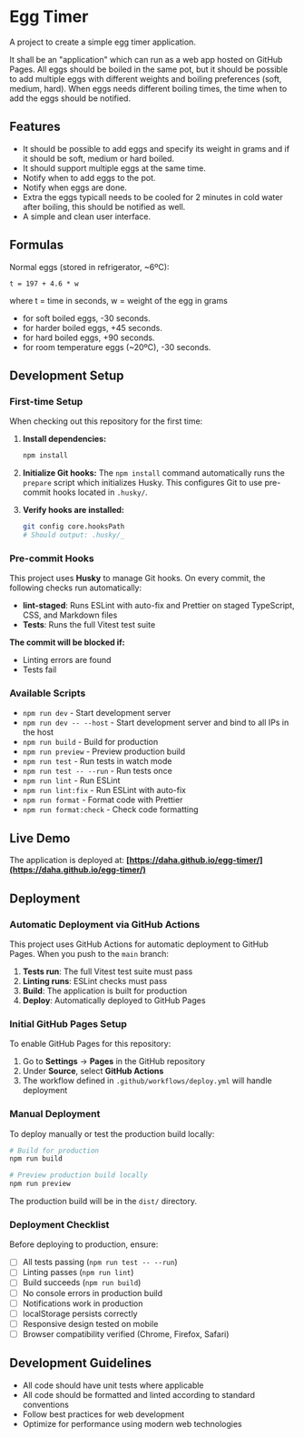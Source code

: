 # Egg Timer

A project to create a simple egg timer application.

It shall be an "application" which can run as a web app hosted on GitHub Pages.
All eggs should be boiled in the same pot, but it should be possible to add
multiple eggs with different weights and boiling preferences (soft, medium,
hard). When eggs needs different boiling times, the time when to add the eggs
should be notified.

## Features

- It should be possible to add eggs and specify its weight in grams and if it
  should be soft, medium or hard boiled.
- It should support multiple eggs at the same time.
- Notify when to add eggs to the pot.
- Notify when eggs are done.
- Extra the eggs typicall needs to be cooled for 2 minutes in cold water after
  boiling, this should be notified as well.
- A simple and clean user interface.

## Formulas

Normal eggs (stored in refrigerator, ~6ºC):

```
t = 197 + 4.6 * w
```

where t = time in seconds, w = weight of the egg in grams

- for soft boiled eggs, -30 seconds.
- for harder boiled eggs, +45 seconds.
- for hard boiled eggs, +90 seconds.
- for room temperature eggs (~20ºC), -30 seconds.

## Development Setup

### First-time Setup

When checking out this repository for the first time:

1. **Install dependencies:**

   ```bash
   npm install
   ```

2. **Initialize Git hooks:**
   The `npm install` command automatically runs the `prepare` script which initializes Husky. This configures Git to use pre-commit hooks located in `.husky/`.

3. **Verify hooks are installed:**
   ```bash
   git config core.hooksPath
   # Should output: .husky/_
   ```

### Pre-commit Hooks

This project uses **Husky** to manage Git hooks. On every commit, the following checks run automatically:

- **lint-staged**: Runs ESLint with auto-fix and Prettier on staged TypeScript, CSS, and Markdown files
- **Tests**: Runs the full Vitest test suite

**The commit will be blocked if:**

- Linting errors are found
- Tests fail

### Available Scripts

- `npm run dev` - Start development server
- `npm run dev -- --host` - Start development server and bind to all IPs in the host
- `npm run build` - Build for production
- `npm run preview` - Preview production build
- `npm run test` - Run tests in watch mode
- `npm run test -- --run` - Run tests once
- `npm run lint` - Run ESLint
- `npm run lint:fix` - Run ESLint with auto-fix
- `npm run format` - Format code with Prettier
- `npm run format:check` - Check code formatting

## Live Demo

The application is deployed at: **[https://daha.github.io/egg-timer/](https://daha.github.io/egg-timer/)**

## Deployment

### Automatic Deployment via GitHub Actions

This project uses GitHub Actions for automatic deployment to GitHub Pages. When you push to the `main` branch:

1. **Tests run**: The full Vitest test suite must pass
2. **Linting runs**: ESLint checks must pass
3. **Build**: The application is built for production
4. **Deploy**: Automatically deployed to GitHub Pages

### Initial GitHub Pages Setup

To enable GitHub Pages for this repository:

1. Go to **Settings** → **Pages** in the GitHub repository
2. Under **Source**, select **GitHub Actions**
3. The workflow defined in `.github/workflows/deploy.yml` will handle deployment

### Manual Deployment

To deploy manually or test the production build locally:

```bash
# Build for production
npm run build

# Preview production build locally
npm run preview
```

The production build will be in the `dist/` directory.

### Deployment Checklist

Before deploying to production, ensure:

- [ ] All tests passing (`npm run test -- --run`)
- [ ] Linting passes (`npm run lint`)
- [ ] Build succeeds (`npm run build`)
- [ ] No console errors in production build
- [ ] Notifications work in production
- [ ] localStorage persists correctly
- [ ] Responsive design tested on mobile
- [ ] Browser compatibility verified (Chrome, Firefox, Safari)

## Development Guidelines

- All code should have unit tests where applicable
- All code should be formatted and linted according to standard conventions
- Follow best practices for web development
- Optimize for performance using modern web technologies
